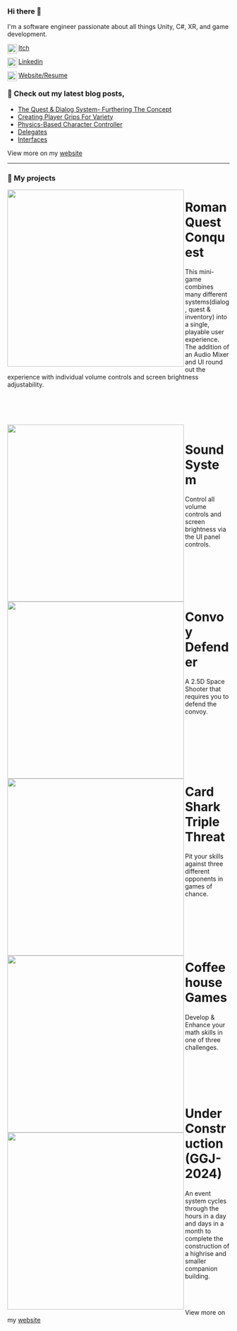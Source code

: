 ### Hi there 👋

I'm a software engineer passionate about all things Unity, C#, XR, and game development.

[<img align="left" width="22px" src="https://assetsio.reedpopcdn.com/Itch.io_logo.jpg?width=1200&height=1200&fit=crop&quality=100&format=png&enable=upscale&auto=webp"/>Itch](https://eyetengu.itch.io/)

[<img align="left" width="22px" src="https://cdn-icons-png.flaticon.com/512/174/174857.png"/>Linkedin](https://www.linkedin.com/in/eric-young-dev/)

[<img align="left" width="22px" src="http://samuelarminana.com/favicon.ico"/>Website/Resume](https://warrior-ways.com/)

### 📝 Check out my latest blog posts,
<!-- BLOG-POST-LIST:START -->
- [The Quest & Dialog System- Furthering The Concept](https://medium.com/@younge205/the-quest-dialog-system-furthering-the-concept-c302a88a5ad1?source=user_profile---------3----------------------------)
- [Creating Player Grips For Variety](https://medium.com/@younge205/creating-player-grips-for-variety-b835beb54541?source=user_profile---------2----------------------------)
- [Physics-Based Character Controller](https://medium.com/@younge205/physics-based-character-controller-e913cfab63c6?source=user_profile---------20----------------------------)
- [Delegates](https://medium.com/@younge205/delegates-2d7964332eae?source=user_profile---------12----------------------------)
- [Interfaces](https://medium.com/@younge205/interfaces-27d3553d2616?source=user_profile---------15----------------------------)
<!-- BLOG-POST-LIST:END -->
View more on my [website](https://warrior-ways.com/)

---
### 💾 My projects

<img src="http://warrior-ways.com/images/RomanWorld_PreGif-ezgif.com-video-to-gif-converter.gif" align= "left" width= "400px"/>


# Roman Quest Conquest
This mini-game combines many different systems(dialog, quest & inventory) into a single, playable user experience. The addition of an Audio Mixer and UI round out the experience with individual volume controls and screen brightness adjustability.

<br/>
<br/>
<br/>
<br/>



<img src="http://warrior-ways.com/images/Screenshot2024-07-28094546.png" align="left" width="400px"/>

# Sound System
Control all volume controls and screen brightness via the UI panel controls.


<br/>
<br/>
<br/>
<br/>
<br/>


<img src="http://warrior-ways.com/images/Screenshot2024-08-06223135.png" align="left" width="400px"/>

# Convoy Defender
A 2.5D Space Shooter that requires you to defend the convoy.​

<br/>
<br/>
<br/>
<br/>
<br/>
<br/>


<img src="http://warrior-ways.com/images/Screenshot2024-08-06121801.png" align="left" width="400px"/>

# Card Shark Triple Threat
Pit your skills against three different opponents in games of chance.
<br/>
<br/>
<br/>
<br/>
<br/>
<br/>
<br/>


<img src="http://warrior-ways.com/images/Screenshot2024-08-09105433.png" align="left" width="400px"/>

# Coffeehouse Games
Develop & Enhance your math skills in one of three challenges.
<br/>
<br/>
<br/>
<br/>
<br/>
<br/>


<img src="https://i.imgur.com/GqTlUxf.png" align="left" width="400px"/> 

# Under Construction (GGJ-2024)
An event system cycles through the hours in a day and days in a month to complete the construction of a highrise and smaller companion building.
<br/>
<br/>
<br/>
<br/>

View more on my [website](https://warrior-ways.com/)
